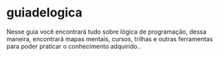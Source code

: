 # guiadelogica
Nesse guia você encontrará tudo sobre lógica de programação, dessa maneira, encontrará mapas mentais, cursos, trilhas e outras ferramentas para poder praticar o conhecimento adquirido..
